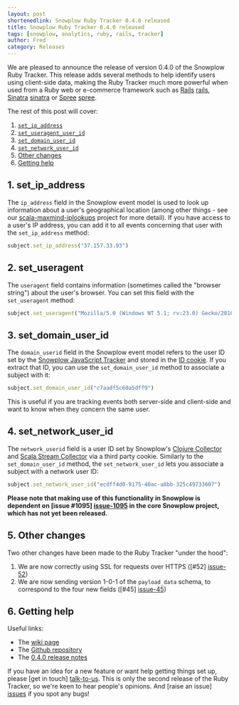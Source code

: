 ```yaml
---
layout: post
shortenedlink: Snowplow Ruby Tracker 0.4.0 released
title: Snowplow Ruby Tracker 0.4.0 released
tags: [snowplow, analytics, ruby, rails, tracker]
author: Fred
category: Releases
---
```


We are pleased to announce the release of version 0.4.0 of the Snowplow Ruby Tracker. This release adds several methods to help identify users using client-side data, making the Ruby Tracker much more powerful when used from a Ruby web or e-commerce framework such as [Rails] [rails], [Sinatra] [sinatra] or [Spree] [spree].

The rest of this post will cover:

1. [`set_ip_address`](/blog/2014/11/07/snowplow-ruby-tracker-0.4.0-released/#ip)
2. [`set_useragent_user_id`](/blog/2014/11/07/snowplow-ruby-tracker-0.4.0-released/#ua)
3. [`set_domain_user_id`](/blog/2014/11/07/snowplow-ruby-tracker-0.4.0-released/#nuid)
4. [`set_network_user_id`](/blog/2014/11/07/snowplow-ruby-tracker-0.4.0-released/#duid)
5. [Other changes](/blog/2014/11/07/snowplow-ruby-tracker-0.4.0-released/#other)
6. [Getting help](/blog/2014/11/07/snowplow-ruby-tracker-0.4.0-released/#help)

<!--more-->

<h2><a name="ip">1. set_ip_address</a></h2>

The `ip_address` field in the Snowplow event model is used to look up information about a user's geographical location (among other things - see our [scala-maxmind-iplookups][iplookups] project for more detail). If you have access to a user's IP address, you can add it to all events concerning that user with the `set_ip_address` method:

```ruby
subject.set_ip_address("37.157.33.93")
```

<h2><a name="ua">2. set_useragent</a></h2>

The `useragent` field contains information (sometimes called the "browser string") about the user's browser. You can set this field with the `set_useragent` method:

```ruby
subject.set_useragent("Mozilla/5.0 (Windows NT 5.1; rv:23.0) Gecko/20100101 Firefox/23.0")
```

<h2><a name="duid">3. set_domain_user_id</a></h2>

The `domain_userid` field in the Snowplow event model refers to the user ID set by the [Snowplow JavaScript Tracker][js-tracker] and stored in the [ID cookie][id-cookie]. If you extract that ID, you can use the `set_domain_user_id` method to associate a subject with it:

```ruby
subject.set_domain_user_id("c7aadf5c60a5dff9")
```

This is useful if you are tracking events both server-side and client-side and want to know when they concern the same user.

<h2><a name="nuid">4. set_network_user_id</a></h2>

The `network_userid` field is a user ID set by Snowplow's [Clojure Collector][clojure-collector] and [Scala Stream Collector][ssc] via a third party cookie. Similarly to the `set_domain_user_id` method, the `set_network_user_id` lets you associate a subject with a network user ID:

```ruby
subject.set_network_user_id("ecdff4d0-9175-40ac-a8bb-325c49733607")
```

**Please note that making use of this functionality in Snowplow is dependent on [issue #1095] [issue-1095] in the core Snowplow project, which has not yet been released.**

<h2><a name="other">5. Other changes</a></h2>

Two other changes have been made to the Ruby Tracker "under the hood":

1. We are now correctly using SSL for requests over HTTPS ([#52] [issue-52])
2. We are now sending version 1-0-1 of the `payload_data` schema, to correspond to the four new fields ([#45] [issue-45])

<h2><a name="help">6. Getting help</a></h2>

Useful links:

* The [wiki page][wiki]
* The [Github repository][repo]
* The [0.4.0 release notes][tracker-040]

If you have an idea for a new feature or want help getting things set up, please [get in touch] [talk-to-us]. This is only the second release of the Ruby Tracker, so we're keen to hear people's opinions. And [raise an issue] [issues] if you spot any bugs!

[rails]: rubyonrails.org
[sinatra]: http://www.sinatrarb.com/
[spree]: http://spreecommerce.com/

[js-tracker]: https://github.com/snowplow/snowplow-javascript-tracker
[id-cookie]: https://github.com/snowplow/snowplow/wiki/1-General-parameters-for-the-Javascript-tracker#the-id-cookie
[iplookups]: https://github.com/snowplow/scala-maxmind-iplookups
[clojure-collector]: https://github.com/snowplow/snowplow/wiki/Clojure-collector
[ssc]: https://github.com/snowplow/snowplow/wiki/Scala-Stream-Collector

[repo]: https://github.com/snowplow/snowplow-ruby-tracker
[wiki]: https://github.com/snowplow/snowplow/wiki/Ruby-Tracker
[setup]: https://github.com/snowplow/snowplow/wiki/Ruby-tracker-setup
[talk-to-us]: https://github.com/snowplow/snowplow/wiki/Talk-to-us
[issues]: https://github.com/snowplow/snowplow-ruby-tracker/issues

[issue-1095]: https://github.com/snowplow/snowplow/issues/1095
[issue-52]: https://github.com/snowplow/snowplow-ruby-tracker/issues/52
[issue-45]: https://github.com/snowplow/snowplow-ruby-tracker/issues/45

[tracker-040]: https://github.com/snowplow/snowplow-ruby-tracker/releases/tag/0.4.0
